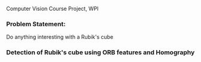 Computer Vision Course Project, WPI

### Problem Statement: 
Do anything interesting with a Rubik's cube


### Detection of Rubik's cube using ORB features and Homography

